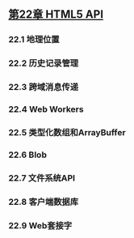 ## [第22章 HTML5 API](https://github.com/qianjilou/mybookshelf/tree/master/jsguide)  
###  22.1 地理位置  
###  22.2 历史记录管理  
###  22.3 跨域消息传递  
###  22.4 Web Workers  
###  22.5 类型化数组和ArrayBuffer  
###  22.6 Blob  
###  22.7 文件系统API  
###  22.8 客户端数据库  
###  22.9 Web套接字  
